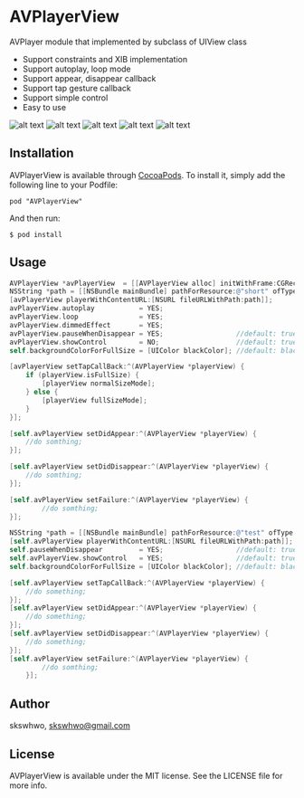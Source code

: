 # AVPlayerView

AVPlayer module that implemented by subclass of UIView class
- Support constraints and XIB implementation
- Support autoplay, loop mode
- Support appear, disappear callback
- Support tap gesture callback
- Support simple control
- Easy to use 

![alt text](https://github.com/skswhwo/AVPlayerView/blob/master/sample1.gif "demo")
![alt text](https://github.com/skswhwo/AVPlayerView/blob/master/sample2.png "demo")
![alt text](https://github.com/skswhwo/AVPlayerView/blob/master/sample3.png "demo")
![alt text](https://github.com/skswhwo/AVPlayerView/blob/master/sample4.png "demo")
![alt text](https://github.com/skswhwo/AVPlayerView/blob/master/sample5.png "demo")

## Installation

AVPlayerView is available through [CocoaPods](http://cocoapods.org). To install
it, simply add the following line to your Podfile:

`
pod "AVPlayerView"
`

And then run:

`
$ pod install
`

## Usage

```objective-c
AVPlayerView *avPlayerView  = [[AVPlayerView alloc] initWithFrame:CGRectMake(0, 0, 300, 200)];
NSString *path = [[NSBundle mainBundle] pathForResource:@"short" ofType:@"mp4"];
[avPlayerView playerWithContentURL:[NSURL fileURLWithPath:path]];
avPlayerView.autoplay           = YES;
avPlayerView.loop               = YES;
avPlayerView.dimmedEffect       = YES;
avPlayerView.pauseWhenDisappear = YES;                  //default: true
avPlayerView.showControl        = NO;                   //default: true
self.backgroundColorForFullSize = [UIColor blackColor]; //default: black

[avPlayerView setTapCallBack:^(AVPlayerView *playerView) {
    if (playerView.isFullSize) {
        [playerView normalSizeMode];
    } else {
        [playerView fullSizeMode];
    }
}];

[self.avPlayerView setDidAppear:^(AVPlayerView *playerView) {
    //do somthing;
}];

[self.avPlayerView setDidDisappear:^(AVPlayerView *playerView) {
    //do somthing;
}];

[self.avPlayerView setFailure:^(AVPlayerView *playerView) {
        //do somthing;
}];
```

```objective-c
NSString *path = [[NSBundle mainBundle] pathForResource:@"test" ofType:@"mp4"];
[self.avPlayerView playerWithContentURL:[NSURL fileURLWithPath:path]];
self.pauseWhenDisappear         = YES;                  //default: true
self.avPlayerView.showControl   = YES;                  //default: true
self.backgroundColorForFullSize = [UIColor blackColor]; //default: black

[self.avPlayerView setTapCallBack:^(AVPlayerView *playerView) {
    //do something;
}];
[self.avPlayerView setDidAppear:^(AVPlayerView *playerView) {
    //do something;
}];
[self.avPlayerView setDidDisappear:^(AVPlayerView *playerView) {
    //do something;
}];
[self.avPlayerView setFailure:^(AVPlayerView *playerView) {
        //do somthing;
    }];
```

## Author

skswhwo, skswhwo@gmail.com

## License

AVPlayerView is available under the MIT license. See the LICENSE file for more info.

